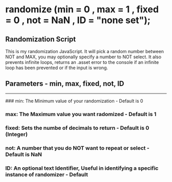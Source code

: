 # randomize (min = 0 , max = 1 , fixed = 0 , not = NaN , ID = "none set");
## Randomization Script

This is my randomization JavaScript. It will pick a random number between NOT and MAX, you may optionally specify a number to NOT select. It also prevents infinite loops, returns an .asset error to the console if an infinite loop has been prevented or if the input is wrong. 

## Parameters - min, max, fixed, not, ID
<hr/>
### min: The Minimum value of your randomization - Default is 0

### max: The Maximum value you want radomized - Default is 1

### fixed: Sets the numbe of decimals to return - Default is 0 (Integer)

### not: A number that you do NOT want to repeat or select - Default is NaN

### ID: An optional text Identifier, Useful in identifying a specific instance of randomizer - Default
